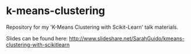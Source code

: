 k-means-clustering
==================

Repository for my 'K-Means Clustering with Scikit-Learn' talk materials.

Slides can be found here: http://www.slideshare.net/SarahGuido/kmeans-clustering-with-scikitlearn
